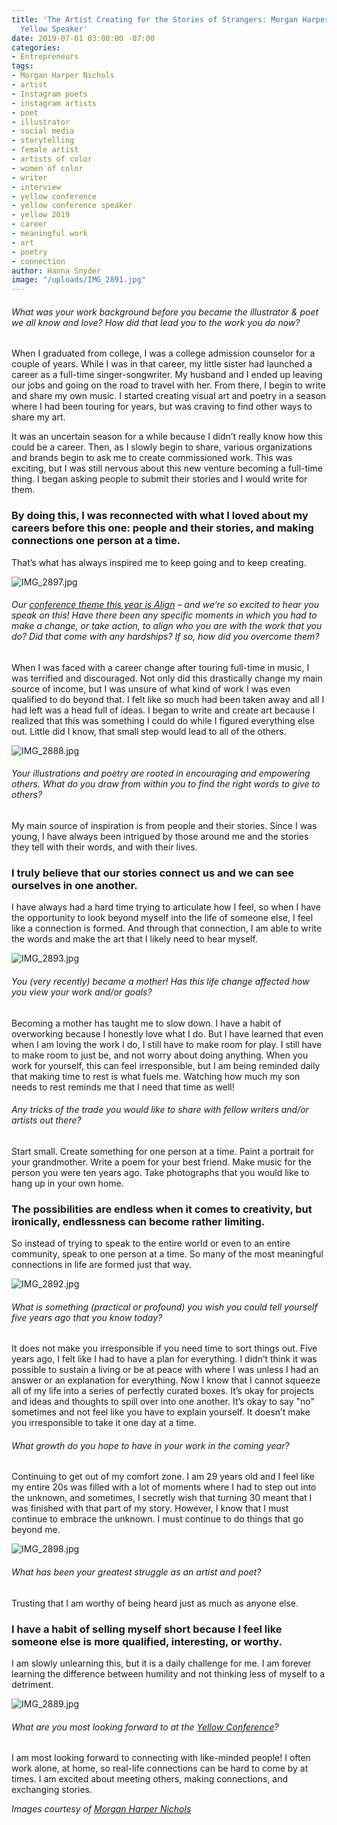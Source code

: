 ```yaml
---
title: 'The Artist Creating for the Stories of Strangers: Morgan Harper Nichols, 2019
  Yellow Speaker'
date: 2019-07-01 03:00:00 -07:00
categories:
- Entrepreneurs
tags:
- Morgan Harper Nichols
- artist
- Instagram poets
- instagram artists
- poet
- illustrator
- social media
- storytelling
- female artist
- artists of color
- women of color
- writer
- interview
- yellow conference
- yellow conference speaker
- yellow 2019
- career
- meaningful work
- art
- poetry
- connection
author: Hanna Snyder
image: "/uploads/IMG_2891.jpg"
---
```




###### What was your work background before you became the illustrator & poet we all know and love? How did that lead you to the work you do now?

When I graduated from college, I was a college admission counselor for a couple of years. While I was in that career, my little sister had launched a career as a full-time singer-songwriter. My husband and I ended up leaving our jobs and going on the road to travel with her. From there, I begin to write and share my own music. I started creating visual art and poetry in a season where I had been touring for years, but was craving to find other ways to share my art.

It was an uncertain season for a while because I didn’t really know how this could be a career. Then, as I slowly begin to share, various organizations and brands begin to ask me to create commissioned work. This was exciting, but I was still nervous about this new venture becoming a full-time thing. I began asking people to submit their stories and I would write for them. 

### By doing this, I was reconnected with what I loved about my careers before this one: people and their stories, and making connections one person at a time. 

That’s what has always inspired me to keep going and to keep creating.

![IMG_2897.jpg](/uploads/IMG_2897.jpg)

###### Our [conference theme this year is Align](https://yellowcollective.lpages.co/yellow-conference-2019/) – and we’re so excited to hear you speak on this! Have there been any specific moments in which you had to make a change, or take action, to align who you are with the work that you do? Did that come with any hardships? If so, how did you overcome them?

When I was faced with a career change after touring full-time in music, I was terrified and discouraged. Not only did this drastically change my main source of income, but I was unsure of what kind of work I was even qualified to do beyond that. I felt like so much had been taken away and all I had left was a head full of ideas. I began to write and create art because I realized that this was something I could do while I figured everything else out. Little did I know, that small step would lead to all of the others.

![IMG_2888.jpg](/uploads/IMG_2888.jpg)

###### Your illustrations and poetry are rooted in encouraging and empowering others. What do you draw from within you to find the right words to give to others?

My main source of inspiration is from people and their stories. Since I was young, I have always been intrigued by those around me and the stories they tell with their words, and with their lives. 

### I truly believe that our stories connect us and we can see ourselves in one another. 

I have always had a hard time trying to articulate how I feel, so when I have the opportunity to look beyond myself into the life of someone else, I feel like a connection is formed. And through that connection, I am able to write the words and make the art that I likely need to hear myself.

![IMG_2893.jpg](/uploads/IMG_2893.jpg)

###### You (very recently) became a mother! Has this life change affected how you view your work and/or goals?

Becoming a mother has taught me to slow down. I have a habit of overworking because I honestly love what I do. But I have learned that even when I am loving the work I do, I still have to make room for play. I still have to make room to just be, and not worry about doing anything. When you work for yourself, this can feel irresponsible, but I am being reminded daily that making time to rest is what fuels me. Watching how much my son needs to rest reminds me that I need that time as well!

###### Any tricks of the trade you would like to share with fellow writers and/or artists out there?

Start small. Create something for one person at a time. Paint a portrait for your grandmother. Write a poem for your best friend. Make music for the person you were ten years ago. Take photographs that you would like to hang up in your own home. 

### The possibilities are endless when it comes to creativity, but ironically, endlessness can become rather limiting. 

So instead of trying to speak to the entire world or even to an entire community, speak to one person at a time. So many of the most meaningful connections in life are formed just that way.

![IMG_2892.jpg](/uploads/IMG_2892.jpg)

###### What is something (practical or profound) you wish you could tell yourself five years ago that you know today?

It does not make you irresponsible if you need time to sort things out. Five years ago, I felt like I had to have a plan for everything. I didn’t think it was possible to sustain a living or be at peace with where I was unless I had an answer or an explanation for everything. Now I know that I cannot squeeze all of my life into a series of perfectly curated boxes. It’s okay for projects and ideas and thoughts to spill over into one another. It’s okay to say "no" sometimes and not feel like you have to explain yourself. It doesn’t make you irresponsible to take it one day at a time.

###### What growth do you hope to have in your work in the coming year?

Continuing to get out of my comfort zone. I am 29 years old and I feel like my entire 20s was filled with a lot of moments where I had to step out into the unknown, and sometimes, I secretly wish that turning 30 meant that I was finished with that part of my story. However, I know that I must continue to embrace the unknown. I must continue to do things that go beyond me.

![IMG_2898.jpg](/uploads/IMG_2898.jpg)

###### What has been your greatest struggle as an artist and poet?

Trusting that I am worthy of being heard just as much as anyone else. 

### I have a habit of selling myself short because I feel like someone else is more qualified, interesting, or worthy. 

I am slowly unlearning this, but it is a daily challenge for me. I am forever learning the difference between humility and not thinking less of myself to a detriment. 

![IMG_2889.jpg](/uploads/IMG_2889.jpg)

###### What are you most looking forward to at the [Yellow Conference](https://yellowcollective.lpages.co/yellow-conference-2019/)?

I am most looking forward to connecting with like-minded people! I often work alone, at home, so real-life connections can be hard to come by at times. I am excited about meeting others, making connections, and exchanging stories.

_Images courtesy of [Morgan Harper Nichols](https://morganharpernichols.com/)_